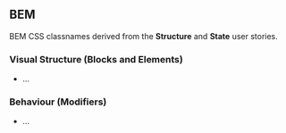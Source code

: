## BEM

BEM CSS classnames derived from the **Structure** and **State** user stories.

### Visual Structure (Blocks and Elements)

* ...

### Behaviour  (Modifiers)

* ...